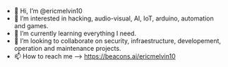 - 👋 Hi, I’m @ericmelvin10
- 👀 I’m interested in hacking, audio-visual, AI, IoT, arduino, automation and games.
- 🌱 I’m currently learning everything I need.
- 💞️ I’m looking to collaborate on security, infraestructure, developement, operation and maintenance projects.  
- 📫 How to reach me --> https://beacons.ai/ericmelvin10

<!---
ericmelvin10/ericmelvin10 is a ✨ special ✨ repository because its `README.md` (this file) appears on your GitHub profile.
You can click the Preview link to take a look at your changes.
--->
